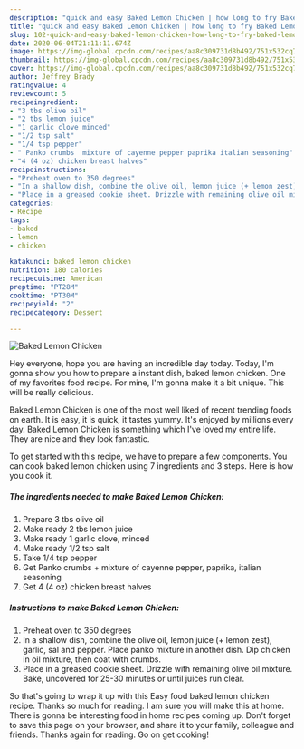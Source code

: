```yaml
---
description: "quick and easy Baked Lemon Chicken | how long to fry Baked Lemon Chicken"
title: "quick and easy Baked Lemon Chicken | how long to fry Baked Lemon Chicken"
slug: 102-quick-and-easy-baked-lemon-chicken-how-long-to-fry-baked-lemon-chicken
date: 2020-06-04T21:11:11.674Z
image: https://img-global.cpcdn.com/recipes/aa8c309731d8b492/751x532cq70/baked-lemon-chicken-recipe-main-photo.jpg
thumbnail: https://img-global.cpcdn.com/recipes/aa8c309731d8b492/751x532cq70/baked-lemon-chicken-recipe-main-photo.jpg
cover: https://img-global.cpcdn.com/recipes/aa8c309731d8b492/751x532cq70/baked-lemon-chicken-recipe-main-photo.jpg
author: Jeffrey Brady
ratingvalue: 4
reviewcount: 5
recipeingredient:
- "3 tbs olive oil"
- "2 tbs lemon juice"
- "1 garlic clove minced"
- "1/2 tsp salt"
- "1/4 tsp pepper"
- " Panko crumbs  mixture of cayenne pepper paprika italian seasoning"
- "4 (4 oz) chicken breast halves"
recipeinstructions:
- "Preheat oven to 350 degrees"
- "In a shallow dish, combine the olive oil, lemon juice (+ lemon zest), garlic, sal and pepper. Place panko mixture in another dish. Dip chicken in oil mixture, then coat with crumbs."
- "Place in a greased cookie sheet. Drizzle with remaining olive oil mixture. Bake, uncovered for 25-30 minutes or until juices run clear."
categories:
- Recipe
tags:
- baked
- lemon
- chicken

katakunci: baked lemon chicken 
nutrition: 180 calories
recipecuisine: American
preptime: "PT28M"
cooktime: "PT30M"
recipeyield: "2"
recipecategory: Dessert

---
```



![Baked Lemon Chicken](https://img-global.cpcdn.com/recipes/aa8c309731d8b492/751x532cq70/baked-lemon-chicken-recipe-main-photo.jpg)

Hey everyone, hope you are having an incredible day today. Today, I'm gonna show you how to prepare a instant dish, baked lemon chicken. One of my favorites food recipe. For mine, I'm gonna make it a bit unique. This will be really delicious.

Baked Lemon Chicken is one of the most well liked of recent trending foods on earth. It is easy, it is quick, it tastes yummy. It's enjoyed by millions every day. Baked Lemon Chicken is something which I've loved my entire life. They are nice and they look fantastic.




To get started with this recipe, we have to prepare a few components. You can cook baked lemon chicken using 7 ingredients and 3 steps. Here is how you cook it.

<!--inarticleads1-->

##### The ingredients needed to make Baked Lemon Chicken:

1. Prepare 3 tbs olive oil
1. Make ready 2 tbs lemon juice
1. Make ready 1 garlic clove, minced
1. Make ready 1/2 tsp salt
1. Take 1/4 tsp pepper
1. Get  Panko crumbs + mixture of cayenne pepper, paprika, italian seasoning
1. Get 4 (4 oz) chicken breast halves




<!--inarticleads2-->

##### Instructions to make Baked Lemon Chicken:

1. Preheat oven to 350 degrees
1. In a shallow dish, combine the olive oil, lemon juice (+ lemon zest), garlic, sal and pepper. Place panko mixture in another dish. Dip chicken in oil mixture, then coat with crumbs.
1. Place in a greased cookie sheet. Drizzle with remaining olive oil mixture. Bake, uncovered for 25-30 minutes or until juices run clear.




So that's going to wrap it up with this Easy food baked lemon chicken recipe. Thanks so much for reading. I am sure you will make this at home. There is gonna be interesting food in home recipes coming up. Don't forget to save this page on your browser, and share it to your family, colleague and friends. Thanks again for reading. Go on get cooking!
